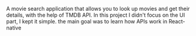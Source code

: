 A movie search application that allows you to look up movies and get their details, with the help of TMDB API.
In this project I didn't focus on the UI part, I kept it simple. the main goal was to learn how APIs work in React-native 
